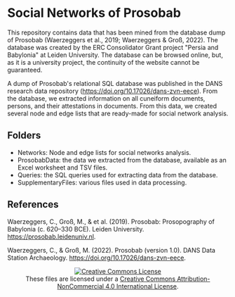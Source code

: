 # Social Networks of Prosobab

This repository contains data that has been mined from the database dump of Prosobab (Waerzeggers et al., 2019; Waerzeggers & Groß, 2022). The database was created by the ERC Consolidator Grant project "Persia and Babylonia" at Leiden University. The database can be browsed online, but, as it is a university project, the continuity of the website cannot be guaranteed. 

A dump of Prosobab's relational SQL database was published in the DANS research data repository (https://doi.org/10.17026/dans-zvn-eece). From the database, we extracted information on all cuneiform documents, persons, and their attestations in documents. From this data, we created several node and edge lists that are ready-made for social network analysis.

## Folders
- Networks: Node and edge lists for social networks analysis.
- ProsobabData: the data we extracted from the database, available as an Excel worksheet and TSV files.
- Queries: the SQL queries used for extracting data from the database.
- SupplementaryFiles: various files used in data processing.

## References
Waerzeggers, C., Groß, M., & et al. (2019). Prosobab: Prosopography of Babylonia (c. 620–330 BCE). Leiden University. https://prosobab.leidenuniv.nl.

Waerzeggers, C., & Groß, M. (2022). Prosobab (version 1.0). DANS Data Station Archaeology. https://doi.org/10.17026/dans-zvn-eece.

<p align="center">
<a rel="license" href="http://creativecommons.org/licenses/by-nc/4.0/"><img alt="Creative Commons License" style="border-width:0" src="https://i.creativecommons.org/l/by-nc/4.0/88x31.png" /></a><br />These files are licensed under a <a rel="license" href="https://creativecommons.org/licenses/by-nc/4.0/">Creative Commons Attribution-NonCommercial 4.0 International License</a>.</p>
